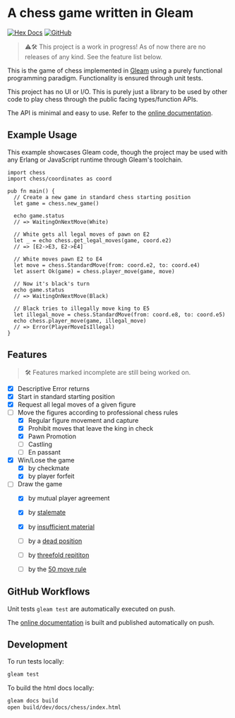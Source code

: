 # A chess game written in Gleam

[![Hex Docs](https://img.shields.io/badge/hex-docs-ffaff3)](https://olze.github.io/Functional-Chess/chess.html)
[![GitHub](https://img.shields.io/badge/GitHub-source-blue)](https://github.com/OlZe/Functional-Chess)

> ⚠️🛠️ This project is a work in progress! As of now there are no releases of any kind. See the feature list below.

This is the game of chess implemented in [Gleam](https://gleam.run/) using a purely functional programming paradigm. Functionality is ensured through unit tests.

This project has no UI or I/O. This is purely just a library to be used by other code to play chess through the public facing types/function APIs.

The API is minimal and easy to use. Refer to the [online documentation](https://olze.github.io/Functional-Chess/chess.html).

## Example Usage

This example showcases Gleam code, though the project may be used with any Erlang or JavaScript runtime through Gleam's toolchain.

```gleam
import chess
import chess/coordinates as coord

pub fn main() {
  // Create a new game in standard chess starting position
  let game = chess.new_game()

  echo game.status
  // => WaitingOnNextMove(White)

  // White gets all legal moves of pawn on E2
  let _ = echo chess.get_legal_moves(game, coord.e2)
  // => [E2->E3, E2->E4]

  // White moves pawn E2 to E4
  let move = chess.StandardMove(from: coord.e2, to: coord.e4)
  let assert Ok(game) = chess.player_move(game, move)

  // Now it's black's turn
  echo game.status
  // => WaitingOnNextMove(Black)

  // Black tries to illegally move king to E5
  let illegal_move = chess.StandardMove(from: coord.e8, to: coord.e5)
  echo chess.player_move(game, illegal_move)
  // => Error(PlayerMoveIsIllegal)
}
```


## Features

> 🛠️ Features marked incomplete are still being worked on.

- [x] Descriptive Error returns
- [x] Start in standard starting position
- [x] Request all legal moves of a given figure
- [ ] Move the figures according to professional chess rules
  - [x] Regular figure movement and capture
  - [x] Prohibit moves that leave the king in check
  - [x] Pawn Promotion
  - [ ] Castling
  - [ ] En passant
- [x] Win/Lose the game
  - [x] by checkmate
  - [x] by player forfeit
- [ ] Draw the game
  - [x] by mutual player agreement
  - [x] by [stalemate](https://www.chess.com/terms/draw-chess#stalemate)
  - [x] by [insufficient material](https://www.chess.com/terms/draw-chess#dead-position)
  - [ ] by a [dead position](https://www.chess.com/terms/draw-chess#dead-position)
  - [ ] by [threefold repititon](https://www.chess.com/terms/draw-chess#threefold-repetition)
  - [ ] by the [50 move rule](https://www.chess.com/terms/draw-chess#fifty-move-rule)


## GitHub Workflows

Unit tests `gleam test` are automatically executed on push.

The [online documentation](https://olze.github.io/Functional-Chess/chess.html) is built and published automatically on push.

## Development

To run tests locally:

```sh
gleam test
```

To build the html docs locally:

```sh
gleam docs build
open build/dev/docs/chess/index.html
```

